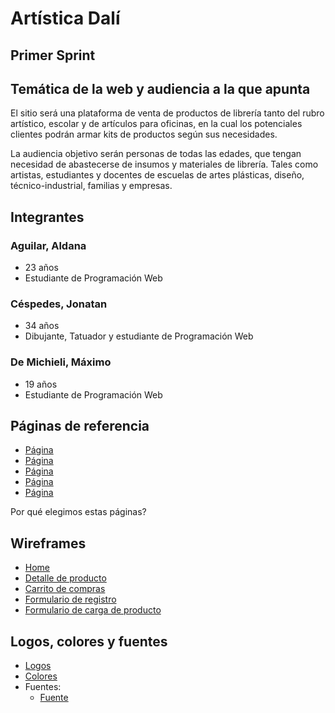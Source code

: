 # Artística Dalí



## Primer Sprint



## Temática de la web y audiencia a la que apunta

El sitio será una plataforma de venta de productos de librería tanto del rubro artístico, escolar y de artículos para oficinas, en la cual los potenciales clientes podrán armar kits de productos según sus necesidades.

La audiencia objetivo serán personas de todas las edades, que tengan necesidad de abastecerse de insumos y materiales de librería. Tales como artistas, estudiantes y docentes de escuelas de artes plásticas, diseño, técnico-industrial, familias y empresas.

## Integrantes


### Aguilar, Aldana
- 23 años
- Estudiante de Programación Web


### Céspedes, Jonatan
- 34 años
- Dibujante, Tatuador y estudiante de Programación Web


### De Michieli, Máximo
- 19 años
- Estudiante de Programación Web


## Páginas de referencia

- [Página]()
- [Página]()
- [Página]()
- [Página]()
- [Página]()

Por qué elegimos estas páginas?


## Wireframes

- [Home]()
- [Detalle de producto]()
- [Carrito de compras]()
- [Formulario de registro]()
- [Formulario de carga de producto]()


## Logos, colores y fuentes

- [Logos]()
- [Colores]()
- Fuentes:
    - [Fuente]()
